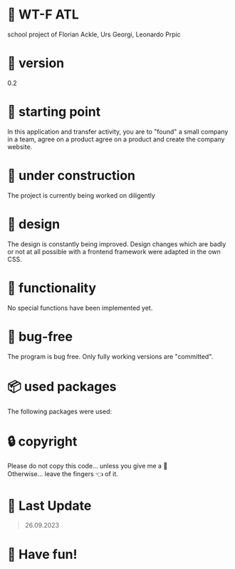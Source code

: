 # :page_facing_up: WT-F ATL
school project of Florian Ackle, Urs Georgi, Leonardo Prpic

# :bookmark: version
0.2

# :construction_worker: starting point
In this application and transfer activity, you are to "found" a small company in a team, agree on a product agree on a product and create the company website.

# :wrench: under construction
The project is currently being worked on diligently

# :art: design
The design is constantly being improved.
Design changes which are badly or not at all possible with a frontend framework were adapted in the own CSS.

# :construction: functionality
No special functions have been implemented yet.

# :bug: bug-free
The program is bug free. Only fully working versions are "committed".

# :package: used packages
The following packages were used:


# :lock: copyright
Please do not copy this code... unless you give me a :cookie:
</br>
Otherwise... leave the fingers :point_left: of it.

# :date: Last Update
> 26.09.2023

# :rocket: Have fun!
